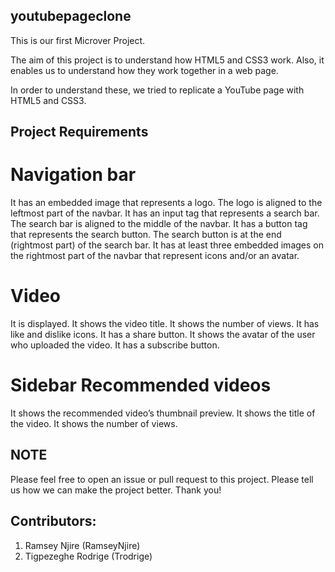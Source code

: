 ## youtubepageclone

This is our first Microver Project.

The aim of this project is to understand how HTML5 and CSS3 work. Also, it enables us to
understand how they work together in a web page.

In order to understand these, we tried to replicate a YouTube page with HTML5 and CSS3.


## Project Requirements

# Navigation bar
It has an embedded image that represents a logo.
The logo is aligned to the leftmost part of the navbar.
It has an input tag that represents a search bar.
The search bar is aligned to the middle of the navbar.
It has a button tag that represents the search button.
The search button is at the end (rightmost part) of the search bar.
It has at least three embedded images on the rightmost part of the navbar that represent icons and/or an avatar.

# Video
It is displayed.
It shows the video title.
It shows the number of views.
It has like and dislike icons.
It has a share button.
It shows the avatar of the user who uploaded the video.
It has a subscribe button.

# Sidebar Recommended videos
It shows the recommended video’s thumbnail preview.
It shows the title of the video.
It shows the number of views.


## NOTE
Please feel free to open an issue or pull request to this project. Please tell us how we can make the project better. Thank you!

## Contributors:
1. Ramsey Njire (RamseyNjire)
2. Tigpezeghe Rodrige (Trodrige)